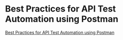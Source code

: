# Best Practices for API Test Automation using Postman

[Best Practices for API Test Automation using Postman](https://www.frugaltesting.com/blog/best-practices-for-api-test-automation-using-postman)
